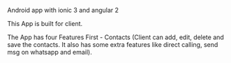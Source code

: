 Android app with ionic 3 and angular 2

This App is built for client.

The App has four Features
First - Contacts (Client can add, edit, delete and save the contacts. It also has some extra features like direct calling, send msg on                       whatsapp and email).

